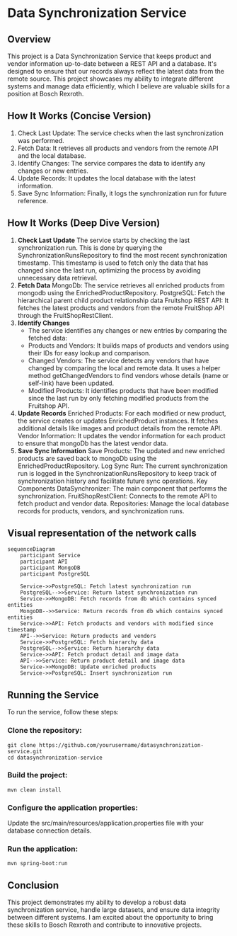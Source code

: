 # Data Synchronization Service
## Overview
This project is a Data Synchronization Service that keeps product and vendor information up-to-date between a REST API and a database. It's designed to ensure that our records always reflect the latest data from the remote source. This project showcases my ability to integrate different systems and manage data efficiently, which I believe are valuable skills for a position at Bosch Rexroth.

## How It Works (Concise Version)
1. Check Last Update: The service checks when the last synchronization was performed.
2. Fetch Data: It retrieves all products and vendors from the remote API and the local database.
3. Identify Changes: The service compares the data to identify any changes or new entries.
4. Update Records: It updates the local database with the latest information.
5. Save Sync Information: Finally, it logs the synchronization run for future reference.

## How It Works (Deep Dive Version)
1. **Check Last Update**
   The service starts by checking the last synchronization run. This is done by querying the SynchronizationRunsRepository to find the most recent synchronization timestamp. This timestamp is used to fetch only the data that has changed since the last run, optimizing the process by avoiding unnecessary data retrieval.
2. **Fetch Data**
   MongoDb: The service retrieves all enriched products from mongodb using the EnrichedProductRepository.
   PostgreSQL: Fetch the hierarchical parent child product relationship data 
   Fruitshop REST API: It fetches the latest products and vendors from the remote FruitShop API through the FruitShopRestClient.
3. **Identify Changes**
   - The service identifies any changes or new entries by comparing the fetched data:
   - Products and Vendors: It builds maps of products and vendors using their IDs for easy lookup and comparison.
   - Changed Vendors: The service detects any vendors that have changed by comparing the local and remote data. It uses a helper method getChangedVendors to find vendors whose details (name or self-link) have been updated.
   - Modified Products: It identifies products that have been modified since the last run by only fetching modified products from the Fruitshop API.
4. **Update Records**
   Enriched Products: For each modified or new product, the service creates or updates EnrichedProduct instances. It fetches additional details like images and product details from the remote API.
   Vendor Information: It updates the vendor information for each product to ensure that mongoDb has the latest vendor data.
5. **Save Sync Information**
   Save Products: The updated and new enriched products are saved back to mongoDb using the EnrichedProductRepository.
   Log Sync Run: The current synchronization run is logged in the SynchronizationRunsRepository to keep track of synchronization history and facilitate future sync operations.
   Key Components
   DataSynchronizer: The main component that performs the synchronization.
   FruitShopRestClient: Connects to the remote API to fetch product and vendor data.
   Repositories: Manage the local database records for products, vendors, and synchronization runs.

## Visual representation of the network calls
```mermaid
sequenceDiagram
    participant Service
    participant API
    participant MongoDB
    participant PostgreSQL

    Service->>PostgreSQL: Fetch latest synchronization run
    PostgreSQL-->>Service: Return latest synchronization run
    Service->>MongoDB: Fetch records from db which contains synced entities
    MongoDB-->>Service: Return records from db which contains synced entities
    Service->>API: Fetch products and vendors with modified since timestamp
    API-->>Service: Return products and vendors
    Service->>PostgreSQL: Fetch hierarchy data
    PostgreSQL-->>Service: Return hierarchy data
    Service->>API: Fetch product detail and image data
    API-->>Service: Return product detail and image data
    Service->>MongoDB: Update enriched products
    Service->>PostgreSQL: Insert synchronization run
```
## Running the Service

To run the service, follow these steps:


### Clone the repository:
```
git clone https://github.com/yourusername/datasynchronization-service.git
cd datasynchronization-service
```
### Build the project:
```
mvn clean install
```
### Configure the application properties:

Update the src/main/resources/application.properties file with your database connection details.

### Run the application:
```
mvn spring-boot:run
```
## Conclusion
This project demonstrates my ability to develop a robust data synchronization service, handle large datasets, and ensure data integrity between different systems. I am excited about the opportunity to bring these skills to Bosch Rexroth and contribute to innovative projects.
